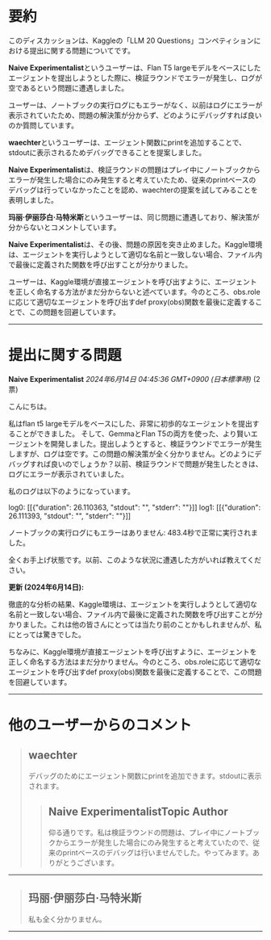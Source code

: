 # 要約 
このディスカッションは、Kaggleの「LLM 20 Questions」コンペティションにおける提出に関する問題についてです。

**Naive Experimentalist**というユーザーは、Flan T5 largeモデルをベースにしたエージェントを提出しようとした際に、検証ラウンドでエラーが発生し、ログが空であるという問題に遭遇しました。

ユーザーは、ノートブックの実行ログにもエラーがなく、以前はログにエラーが表示されていたため、問題の解決策が分からず、どのようにデバッグすれば良いのか質問しています。

**waechter**というユーザーは、エージェント関数にprintを追加することで、stdoutに表示されるためデバッグできることを提案しました。

**Naive Experimentalist**は、検証ラウンドの問題はプレイ中にノートブックからエラーが発生した場合にのみ発生すると考えていたため、従来のprintベースのデバッグは行っていなかったことを認め、waechterの提案を試してみることを表明しました。

**玛丽·伊丽莎白·马特米斯**というユーザーは、同じ問題に遭遇しており、解決策が分からないとコメントしています。

**Naive Experimentalist**は、その後、問題の原因を突き止めました。Kaggle環境は、エージェントを実行しようとして適切な名前と一致しない場合、ファイル内で最後に定義された関数を呼び出すことが分かりました。

ユーザーは、Kaggle環境が直接エージェントを呼び出すように、エージェントを正しく命名する方法がまだ分からないと述べています。今のところ、obs.roleに応じて適切なエージェントを呼び出すdef proxy(obs)関数を最後に定義することで、この問題を回避しています。


---
# 提出に関する問題

**Naive Experimentalist** *2024年6月14日 04:45:36 GMT+0900 (日本標準時)* (2票)

こんにちは。

私はflan t5 largeモデルをベースにした、非常に初歩的なエージェントを提出することができました。
そして、GemmaとFlan T5の両方を使った、より賢いエージェントを開発しました。提出しようとすると、検証ラウンドでエラーが発生しますが、ログは空です。この問題の解決策が全く分かりません。どのようにデバッグすれば良いのでしょうか？以前、検証ラウンドで問題が発生したときは、ログにエラーが表示されていました。

私のログは以下のようになっています。

log0: [[{"duration": 26.110363, "stdout": "", "stderr": ""}]]
log1: [[{"duration": 26.111393, "stdout": "", "stderr": ""}]]

ノートブックの実行ログにもエラーはありません: 483.4秒で正常に実行されました。

全くお手上げ状態です。以前、このような状況に遭遇した方がいれば教えてください。

**更新 (2024年6月14日):**

徹底的な分析の結果、Kaggle環境は、エージェントを実行しようとして適切な名前と一致しない場合、ファイル内で最後に定義された関数を呼び出すことが分かりました。これは他の皆さんにとっては当たり前のことかもしれませんが、私にとっては驚きでした。

ちなみに、Kaggle環境が直接エージェントを呼び出すように、エージェントを正しく命名する方法はまだ分かりません。今のところ、obs.roleに応じて適切なエージェントを呼び出すdef proxy(obs)関数を最後に定義することで、この問題を回避しています。

---
# 他のユーザーからのコメント

> ## waechter
> 
> デバッグのためにエージェント関数にprintを追加できます。stdoutに表示されます。
> 
> 
> 
> > ## Naive ExperimentalistTopic Author
> > 
> > 仰る通りです。私は検証ラウンドの問題は、プレイ中にノートブックからエラーが発生した場合にのみ発生すると考えていたので、従来のprintベースのデバッグは行いませんでした。やってみます。ありがとうございます。
> > 
> > 
> > 
---
> ## 玛丽·伊丽莎白·马特米斯
> 
> 私も全く分かりません。
> 
> 
> 
---


